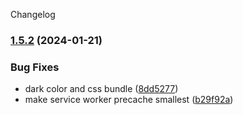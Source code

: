 Changelog
### [1.5.2](https://github.com/njfamirm/blog/compare/v1.5.1...v1.5.2) (2024-01-21)


### Bug Fixes

* dark color and css bundle ([8dd5277](https://github.com/njfamirm/blog/commit/8dd52770c4313426bf4e43614bdbc6b3807c319e))
* make service worker precache smallest ([b29f92a](https://github.com/njfamirm/blog/commit/b29f92aa9b16106ab4a138176446cae949c0dedf))
